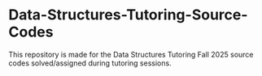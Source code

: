 # Data-Structures-Tutoring-Source-Codes
This repository is made for the Data Structures Tutoring Fall 2025 source codes solved/assigned during tutoring sessions.
